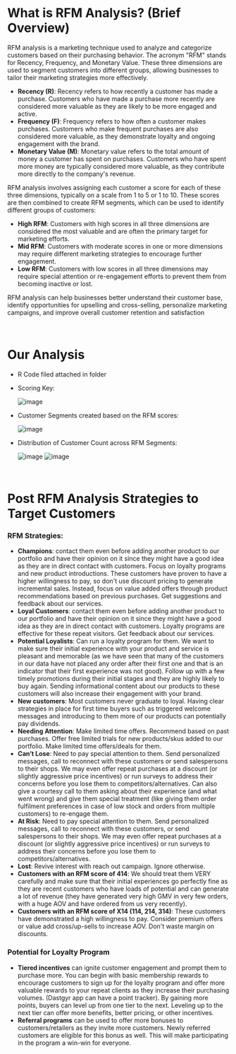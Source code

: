 # What is RFM Analysis? (Brief Overview)

RFM analysis is a marketing technique used to analyze and categorize customers based on their purchasing behavior. The acronym "RFM" stands for Recency, Frequency, and Monetary Value. These three dimensions are used to segment customers into different groups, allowing businesses to tailor their marketing strategies more effectively.
- **Recency (R)**: Recency refers to how recently a customer has made a purchase. Customers who have made a purchase more recently are considered more valuable as they are likely to be more engaged and active.
- **Frequency (F)**: Frequency refers to how often a customer makes purchases. Customers who make frequent purchases are also considered more valuable, as they demonstrate loyalty and ongoing engagement with the brand.
- **Monetary Value (M)**: Monetary value refers to the total amount of money a customer has spent on purchases. Customers who have spent more money are typically considered more valuable, as they contribute more directly to the company's revenue.

RFM analysis involves assigning each customer a score for each of these three dimensions, typically on a scale from 1 to 5 or 1 to 10. These scores are then combined to create RFM segments, which can be used to identify different groups of customers:
- **High RFM**: Customers with high scores in all three dimensions are considered the most valuable and are often the primary target for marketing efforts.
- **Mid RFM**: Customers with moderate scores in one or more dimensions may require different marketing strategies to encourage further engagement.
- **Low RFM**: Customers with low scores in all three dimensions may require special attention or re-engagement efforts to prevent them from becoming inactive or lost.

RFM analysis can help businesses better understand their customer base, identify opportunities for upselling and cross-selling, personalize marketing campaigns, and improve overall customer retention and satisfaction

<br>

# Our Analysis
- R Code filed attached in folder
- Scoring Key:
  
  ![image](https://github.com/HasanRizvi17/Hasan-Data-Analytics-Projects/assets/66498297/00a453d7-2d69-404d-a381-141bd7ef24a6)
- Customer Segments created based on the RFM scores:

  ![image](https://github.com/HasanRizvi17/Hasan-Data-Analytics-Projects/assets/66498297/99733eee-f817-48aa-af4b-260dd4da59b1)
- Distribution of Customer Count across RFM Segments:

  ![image](https://github.com/HasanRizvi17/Hasan-Data-Analytics-Projects/assets/66498297/8d313f71-0ae0-4610-8f3c-73f764a52ab1)
  ![image](https://github.com/HasanRizvi17/Hasan-Data-Analytics-Projects/assets/66498297/16fab4f5-9d83-40d0-97b5-b49973e72411)



<br>

# Post RFM Analysis Strategies to Target Customers
### RFM Strategies:
- **Champions**: contact them even before adding another product to our portfolio and have their opinion on it since they might have a good idea as they are in direct contact with customers. Focus on loyalty programs and new product introductions. These customers have proven to have a higher willingness to pay, so don't use discount pricing to generate incremental sales. Instead, focus on value added offers through product recommendations based on previous purchases. Get suggestions and feedback about our services.
- **Loyal Customers**: contact them even before adding another product to our portfolio and have their opinion on it since they might have a good idea as they are in direct contact with customers. Loyalty programs are effective for these repeat visitors. Get feedback about our services.
- **Potential Loyalists**: Can run a loyalty program for them. We want to make sure their initial experience with your product and service is pleasant and memorable (as we have seen that many of the customers in our data have not placed any order after their first one and that is an indicator that their first experience was not good). Follow up with a few timely promotions during their initial stages and they are highly likely to buy again. Sending informational content about our products to these customers will also increase their engagement with your brand.
- **New customers**: Most customers never graduate to loyal. Having clear strategies in place for first time buyers such as triggered welcome messages and introducing to them more of our products can potentially pay dividends.
- **Needing Attention**: Make limited time offers. Recommend based on past purchases. Offer free limited trials for new products/skus added to our portfolio. Make limited time offers/deals for them.
- **Can’t Lose**: Need to pay special attention to them. Send personalized messages, call to reconnect with these customers or send salespersons to their shops. We may even offer repeat purchases at a discount (or slightly aggressive price incentives) or run surveys to address their concerns before you lose them to competitors/alternatives. Can also give a courtesy call to them asking about their experience (and what went wrong) and give them special treatment (like giving them order fulfilment preferences in case of low stock and orders from multiple customers) to re-engage them.
- **At Risk**: Need to pay special attention to them. Send personalized messages, call to reconnect with these customers, or send salespersons to their shops. We may even offer repeat purchases at a discount (or slightly aggressive price incentives) or run surveys to address their concerns before you lose them to competitors/alternatives.
- **Lost**: Revive interest with reach out campaign. Ignore otherwise.
- **Customers with an RFM score of 414**: We should treat them VERY carefully and make sure that their initial experiences go perfectly fine as they are recent customers who have loads of potential and can generate a lot of revenue (they have generated very high GMV in very few orders, with a huge AOV and have ordered from us very recently).
- **Customers with an RFM score of X14 (114, 214, 314)**: These customers have demonstrated a high willingness to pay. Consider premium offers or value add cross/up-sells to increase AOV. Don't waste margin on discounts. 

### Potential for Loyalty Program
- **Tiered incentives** can ignite customer engagement and prompt them to purchase more. You can begin with basic membership rewards to encourage customers to sign up for the loyalty program and offer more valuable rewards to your repeat clients as they increase their purchasing volumes. (Dastgyr app can have a point tracker). By gaining more points, buyers can level up from one tier to the next. Leveling up to the next tier can offer more benefits, better pricing, or other incentives.
- **Referral programs** can be used to offer more bonuses to customers/retailers as they invite more customers. Newly referred customers are eligible for this bonus as well. This will make participating in the program a win-win for everyone.

